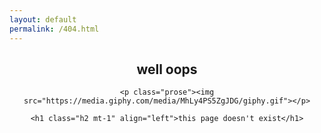 ```yaml
---
layout: default
permalink: /404.html
---
```

<!--
<article class="container mx-auto px-2">

<h1 class="h0 mb-3 mt-4 header-title-page" align="left">well oops</h1>

<p align="left"><img src="https://media.giphy.com/media/MhLy4PS5ZgJDG/giphy.gif"></p>

<h1 class="h1 mt-1" align="left">this page doesn't exist</h1>

</article>

-->

<article class="container mx-auto px-2 mt2 mb4">
  <header>
  	<h1 class="h0 mt-3 mb-2 header-title-page">well oops</h1>

    <p class="prose"><img src="https://media.giphy.com/media/MhLy4PS5ZgJDG/giphy.gif"></p>

    <h1 class="h2 mt-1" align="left">this page doesn't exist</h1>
  </header>
</article>
